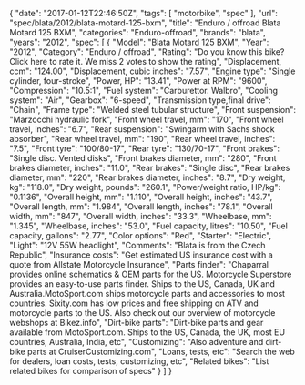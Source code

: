{
    "date": "2017-01-12T22:46:50Z",
    "tags": [
        "motorbike",
        "spec"
    ],
    "url": "spec\/blata\/2012\/blata-motard-125-bxm",
    "title": "Enduro \/ offroad Blata Motard 125 BXM",
    "categories": "Enduro-offroad",
    "brands": "blata",
    "years": "2012",
    "spec": [
        {
            "Model": "Blata Motard 125 BXM",
            "Year": "2012",
            "Category": "Enduro \/ offroad",
            "Rating": "Do you know this bike?Click here to rate it. We miss 2 votes to show the rating",
            "Displacement, ccm": "124.00",
            "Displacement, cubic inches": "7.57",
            "Engine type": "Single cylinder, four-stroke",
            "Power, HP": "13.41",
            "Power at RPM": "9600",
            "Compression": "10.5:1",
            "Fuel system": "Carburettor. Walbro",
            "Cooling system": "Air",
            "Gearbox": "6-speed",
            "Transmission type,final drive": "Chain",
            "Frame type": "Welded steel tubular structure",
            "Front suspension": "Marzocchi hydraulic fork",
            "Front wheel travel, mm": "170",
            "Front wheel travel, inches": "6.7",
            "Rear suspension": "Swingarm with Sachs shock absorber",
            "Rear wheel travel, mm": "190",
            "Rear wheel travel, inches": "7.5",
            "Front tyre": "100\/80-17",
            "Rear tyre": "130\/70-17",
            "Front brakes": "Single disc. Vented disks",
            "Front brakes diameter, mm": "280",
            "Front brakes diameter, inches": "11.0",
            "Rear brakes": "Single disc",
            "Rear brakes diameter, mm": "220",
            "Rear brakes diameter, inches": "8.7",
            "Dry weight, kg": "118.0",
            "Dry weight, pounds": "260.1",
            "Power\/weight ratio, HP\/kg": "0.1136",
            "Overall height, mm": "1.110",
            "Overall height, inches": "43.7",
            "Overall length, mm": "1.984",
            "Overall length, inches": "78.1",
            "Overall width, mm": "847",
            "Overall width, inches": "33.3",
            "Wheelbase, mm": "1.345",
            "Wheelbase, inches": "53.0",
            "Fuel capacity, litres": "10.50",
            "Fuel capacity, gallons": "2.77",
            "Color options": "Red",
            "Starter": "Electric",
            "Light": "12V 55W headlight",
            "Comments": "Blata is from the Czech Republic",
            "Insurance costs": "Get estimated US insurance cost with a quote from Allstate Motorcycle Insurance",
            "Parts finder": "Chaparral provides online schematics & OEM parts for the US.   Motorcycle Superstore provides an easy-to-use parts finder. Ships to the US, Canada, UK and Australia.MotoSport.com ships motorcycle parts and accessories to most countries.    Sixity.com has low prices and free shipping on ATV and motorcycle parts to the US. Also check out our overview of motorcycle webshops at Bikez.info",
            "Dirt-bike parts": "Dirt-bike parts and gear available from MotoSport.com. Ships to the US, Canada, the UK, most EU countries, Australia, India, etc",
            "Customizing": "Also adventure and dirt-bike parts at CruiserCustomizing.com",
            "Loans, tests, etc": "Search the web for dealers, loan costs, tests, customizing, etc",
            "Related bikes": "List related bikes for comparison of specs"
        }
    ]
}